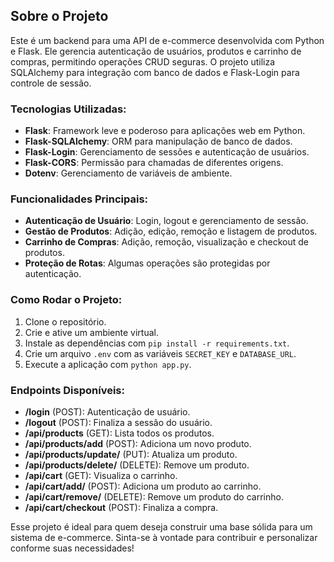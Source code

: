 ## Sobre o Projeto

Este é um backend para uma API de e-commerce desenvolvida com Python e Flask. Ele gerencia autenticação de usuários, produtos e carrinho de compras, permitindo operações CRUD seguras. O projeto utiliza SQLAlchemy para integração com banco de dados e Flask-Login para controle de sessão.

### Tecnologias Utilizadas:
- **Flask**: Framework leve e poderoso para aplicações web em Python.
- **Flask-SQLAlchemy**: ORM para manipulação de banco de dados.
- **Flask-Login**: Gerenciamento de sessões e autenticação de usuários.
- **Flask-CORS**: Permissão para chamadas de diferentes origens.
- **Dotenv**: Gerenciamento de variáveis de ambiente.

### Funcionalidades Principais:
- **Autenticação de Usuário**: Login, logout e gerenciamento de sessão.
- **Gestão de Produtos**: Adição, edição, remoção e listagem de produtos.
- **Carrinho de Compras**: Adição, remoção, visualização e checkout de produtos.
- **Proteção de Rotas**: Algumas operações são protegidas por autenticação.

### Como Rodar o Projeto:
1. Clone o repositório.
2. Crie e ative um ambiente virtual.
3. Instale as dependências com `pip install -r requirements.txt`.
4. Crie um arquivo `.env` com as variáveis `SECRET_KEY` e `DATABASE_URL`.
5. Execute a aplicação com `python app.py`.

### Endpoints Disponíveis:
- **/login** (POST): Autenticação de usuário.
- **/logout** (POST): Finaliza a sessão do usuário.
- **/api/products** (GET): Lista todos os produtos.
- **/api/products/add** (POST): Adiciona um novo produto.
- **/api/products/update/<id>** (PUT): Atualiza um produto.
- **/api/products/delete/<id>** (DELETE): Remove um produto.
- **/api/cart** (GET): Visualiza o carrinho.
- **/api/cart/add/<id>** (POST): Adiciona um produto ao carrinho.
- **/api/cart/remove/<id>** (DELETE): Remove um produto do carrinho.
- **/api/cart/checkout** (POST): Finaliza a compra.

Esse projeto é ideal para quem deseja construir uma base sólida para um sistema de e-commerce. Sinta-se à vontade para contribuir e personalizar conforme suas necessidades!


